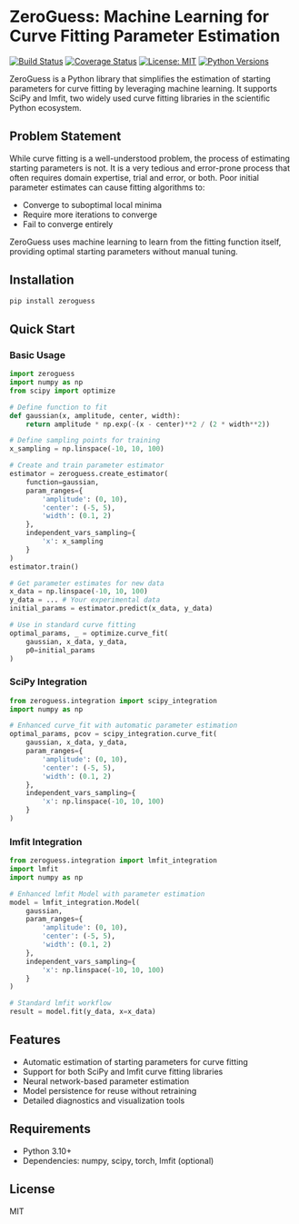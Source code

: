 # ZeroGuess: Machine Learning for Curve Fitting Parameter Estimation

[![Build Status](https://github.com/deniz195/zeroguess/actions/workflows/test.yml/badge.svg)](https://github.com/deniz195/zeroguess/actions/workflows/test.yml)
[![Coverage Status](https://codecov.io/gh/deniz195/zeroguess/branch/main/graph/badge.svg)](https://codecov.io/gh/deniz195/zeroguess)
[![License: MIT](https://img.shields.io/badge/License-MIT-yellow.svg)](https://opensource.org/licenses/MIT)
[![Python Versions](https://img.shields.io/pypi/pyversions/zeroguess.svg)](https://pypi.org/project/zeroguess/)

ZeroGuess is a Python library that simplifies the estimation of starting parameters for curve fitting by leveraging machine learning. It supports SciPy and lmfit, two widely used curve fitting libraries in the scientific Python ecosystem.

## Problem Statement

While curve fitting is a well-understood problem, the process of estimating starting parameters is not. It is a very tedious and error-prone process that often requires domain expertise, trial and error, or both. Poor initial parameter estimates can cause fitting algorithms to:
- Converge to suboptimal local minima
- Require more iterations to converge
- Fail to converge entirely

ZeroGuess uses machine learning to learn from the fitting function itself, providing optimal starting parameters without manual tuning.

## Installation

```bash
pip install zeroguess
```

## Quick Start

### Basic Usage

```python
import zeroguess
import numpy as np
from scipy import optimize

# Define function to fit
def gaussian(x, amplitude, center, width):
    return amplitude * np.exp(-(x - center)**2 / (2 * width**2))

# Define sampling points for training
x_sampling = np.linspace(-10, 10, 100)

# Create and train parameter estimator
estimator = zeroguess.create_estimator(
    function=gaussian,
    param_ranges={
        'amplitude': (0, 10),
        'center': (-5, 5),
        'width': (0.1, 2)
    },
    independent_vars_sampling={
        'x': x_sampling
    }
)
estimator.train()

# Get parameter estimates for new data
x_data = np.linspace(-10, 10, 100)
y_data = ... # Your experimental data
initial_params = estimator.predict(x_data, y_data)

# Use in standard curve fitting
optimal_params, _ = optimize.curve_fit(
    gaussian, x_data, y_data,
    p0=initial_params
)
```

### SciPy Integration

```python
from zeroguess.integration import scipy_integration
import numpy as np

# Enhanced curve_fit with automatic parameter estimation
optimal_params, pcov = scipy_integration.curve_fit(
    gaussian, x_data, y_data,
    param_ranges={
        'amplitude': (0, 10),
        'center': (-5, 5),
        'width': (0.1, 2)
    },
    independent_vars_sampling={
        'x': np.linspace(-10, 10, 100)
    }
)
```

### lmfit Integration

```python
from zeroguess.integration import lmfit_integration
import lmfit
import numpy as np

# Enhanced lmfit Model with parameter estimation
model = lmfit_integration.Model(
    gaussian,
    param_ranges={
        'amplitude': (0, 10),
        'center': (-5, 5),
        'width': (0.1, 2)
    },
    independent_vars_sampling={
        'x': np.linspace(-10, 10, 100)
    }
)

# Standard lmfit workflow
result = model.fit(y_data, x=x_data)
```

## Features

- Automatic estimation of starting parameters for curve fitting
- Support for both SciPy and lmfit curve fitting libraries
- Neural network-based parameter estimation
- Model persistence for reuse without retraining
- Detailed diagnostics and visualization tools

## Requirements

- Python 3.10+
- Dependencies: numpy, scipy, torch, lmfit (optional)

## License

MIT
